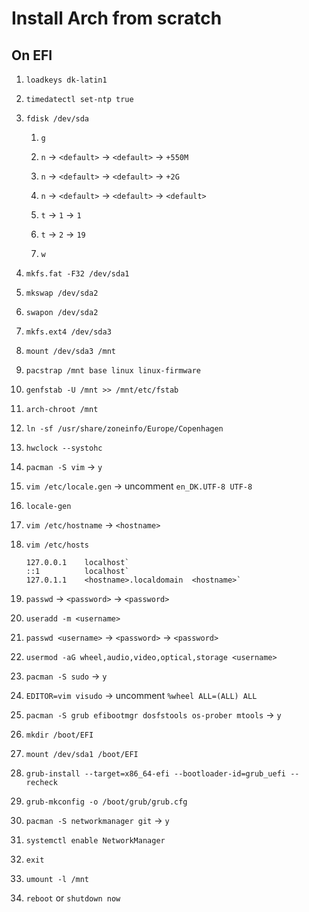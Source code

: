 
# Install Arch from scratch

## On EFI

1. `loadkeys dk-latin1`

2. `timedatectl set-ntp true`

3. `fdisk /dev/sda`

    1. `g`

    2. `n` → `<default>` → `<default>` → `+550M`

    3. `n` → `<default>` → `<default>` → `+2G`

    4. `n` → `<default>` → `<default>` → `<default>`

    5. `t` → `1` → `1`

    6. `t` → `2` → `19`

    7. `w`

4. `mkfs.fat -F32 /dev/sda1`

5. `mkswap /dev/sda2`

6. `swapon /dev/sda2`

7. `mkfs.ext4 /dev/sda3`

8. `mount /dev/sda3 /mnt`

9. `pacstrap /mnt base linux linux-firmware`

10. `genfstab -U /mnt >> /mnt/etc/fstab`

11. `arch-chroot /mnt`

12. `ln -sf /usr/share/zoneinfo/Europe/Copenhagen`

13. `hwclock --systohc`

14. `pacman -S vim` → `y`

15. `vim /etc/locale.gen` → uncomment `en_DK.UTF-8 UTF-8`

16. `locale-gen`

17. `vim /etc/hostname` → `<hostname>`

18. `vim /etc/hosts`

    ```
    127.0.0.1    localhost`
    ::1          localhost`
    127.0.1.1    <hostname>.localdomain  <hostname>`
    ```

19. `passwd` → `<password>` → `<password>`

20. `useradd -m <username>`

21. `passwd <username>` → `<password>` → `<password>`

22. `usermod -aG wheel,audio,video,optical,storage <username>`

23. `pacman -S sudo` → `y`

24. `EDITOR=vim visudo` → uncomment `%wheel ALL=(ALL) ALL`

25. `pacman -S grub efibootmgr dosfstools os-prober mtools` → `y`

26. `mkdir /boot/EFI`

27. `mount /dev/sda1 /boot/EFI`

28. `grub-install --target=x86_64-efi --bootloader-id=grub_uefi --recheck`

29. `grub-mkconfig -o /boot/grub/grub.cfg`

30. `pacman -S networkmanager git` → `y`

31. `systemctl enable NetworkManager`

32. `exit`

33. `umount -l /mnt`

34. `reboot` or `shutdown now`

